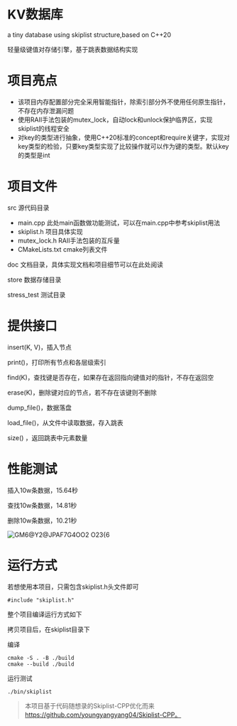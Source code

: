 # KV数据库
a tiny database using skiplist structure,based on C++20

轻量级键值对存储引擎，基于跳表数据结构实现

# 项目亮点
* 该项目内存配置部分完全采用智能指针，除索引部分外不使用任何原生指针，不存在内存泄漏问题
* 使用RAII手法包装的mutex_lock，自动lock和unlock保护临界区，实现skiplist的线程安全
* 对key的类型进行抽象，使用C++20标准的concept和require关键字，实现对key类型的检验，只要key类型实现了比较操作就可以作为键的类型。默认key的类型是int

# 项目文件
src 源代码目录
  * main.cpp  此处main函数做功能测试，可以在main.cpp中参考skiplist用法
  * skiplist.h  项目具体实现
  * mutex_lock.h  RAII手法包装的互斥量
  * CMakeLists.txt  cmake列表文件
  
doc 文档目录，具体实现文档和项目细节可以在此处阅读

store 数据存储目录

stress_test 测试目录

# 提供接口
insert(K, V)，插入节点

print()，打印所有节点和各层级索引

find(K)，查找键是否存在，如果存在返回指向键值对的指针，不存在返回空

erase(K)，删除键对应的节点，若不存在该键则不删除

dump_file()，数据落盘

load_file()，从文件中读取数据，存入跳表

size() ，返回跳表中元素数量

# 性能测试

插入10w条数据，15.64秒

查找10w条数据，14.81秒

删除10w条数据，10.21秒

![GM6@Y2@JPAF7G4OO2 O23{6](https://user-images.githubusercontent.com/76865160/229724737-14b58a91-c905-4a60-9817-14f91b5f5a70.jpg)

# 运行方式

若想使用本项目，只需包含skiplist.h头文件即可

```
#include "skiplist.h"
```

整个项目编译运行方式如下

拷贝项目后，在skiplist目录下

编译
```
cmake -S . -B ./build
cmake --build ./build
```

运行测试
```
./bin/skiplist
```


> 本项目基于代码随想录的Skiplist-CPP优化而来 https://github.com/youngyangyang04/Skiplist-CPP。 
